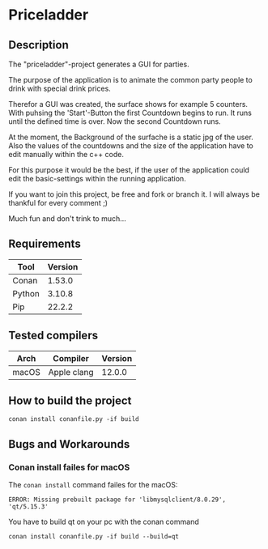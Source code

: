 # Priceladder

## Description
The "priceladder"-project generates a GUI for parties.

The purpose of the application is to animate the common party people to drink with special drink prices.

Therefor a GUI was created, the surface shows for example 5 counters. With puhsing the 'Start'-Button the first Countdown begins to run. It runs until the defined time is over. Now the second Countdown runs.

At the moment, the Background of the surfache is a static jpg of the user. Also the values of the countdowns and the size of the application have to edit manually within the c++ code.

For this purpose it would be the best, if the user of the application could edit the basic-settings within the running application.

If you want to join this project, be free and fork or branch it. I will always be thankful for every comment ;)

Much fun and don't trink to much...

## Requirements

| Tool   | Version |
| -      | -       |
| Conan  | 1.53.0  |
| Python | 3.10.8  |
| Pip    | 22.2.2  |

## Tested compilers

| Arch   | Compiler    | Version  |
| -      | -           | -        |
| macOS  | Apple clang | 12.0.0   |

## How to build the project

```
conan install conanfile.py -if build
```

## Bugs and Workarounds

### Conan install failes for macOS
The `conan install` command failes for the macOS:
```
ERROR: Missing prebuilt package for 'libmysqlclient/8.0.29', 'qt/5.15.3'
```
You have to build qt on your pc with the conan command
```
conan install conanfile.py -if build --build=qt
```